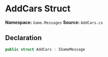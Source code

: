 # AddCars Struct

**Namespace:** `Game.Messages`
**Source:** `AddCars.cs`

## Declaration

```csharp
public struct AddCars : IGameMessage
```

